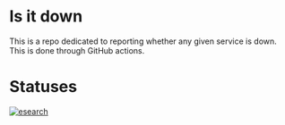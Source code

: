 # Is it down

This is a repo dedicated to reporting whether any given service is down.
This is done through GitHub actions.

# Statuses

[![esearch](https://github.com/lskatz/is-it-down/actions/workflows/esearch.yml/badge.svg?branch=main)](https://github.com/lskatz/is-it-down/actions/workflows/esearch.yml)

